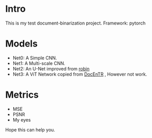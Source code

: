 # Intro
This is my test document-binarization project.
Framework: pytorch

# Models
+ Net0: A Simple CNN.
+ Net1: A Multi-scale CNN.
+ Net2: An U-Net improved from [robin](https://github.com/masyagin1998/robin)
+ Net3: A ViT Network copied from [DocEnTR](https://github.com/dali92002/DocEnTR) , However not work.

# Metrics 
+ MSE
+ PSNR
+ My eyes

Hope this can help you.
